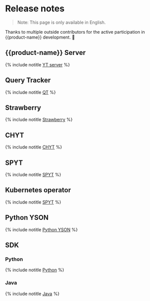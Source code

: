 # Release notes

> Note: This page is only available in English.

Thanks to multiple outside contributors for the active participation in {{product-name}} development. 🖤


## {{product-name}} Server

{% include notitle [YT server](../_includes/releases/yt-server.md) %}

## Query Tracker

{% include notitle [QT](../_includes/releases/query-tracker.md) %}

## Strawberry

{% include notitle [Strawberry](../_includes/releases/strawberry.md) %}

## CHYT

{% include notitle [CHYT](../_includes/releases/chyt.md) %}

## SPYT

{% include notitle [SPYT](../_includes/releases/spyt.md) %}

## Kubernetes operator

{% include notitle [SPYT](../_includes/releases/k8s.md) %}

## Python YSON

{% include notitle [Python YSON](../_includes/releases/python-yson.md) %}

## SDK

### Python

{% include notitle [Python](../_includes/releases/python-sdk.md) %}

### Java

{% include notitle [Java](../_includes/releases/java-sdk.md) %}


